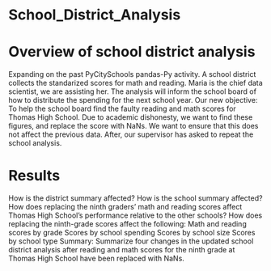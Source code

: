 # School_District_Analysis
# Overview of school district analysis 
Expanding on the past PyCitySchools pandas-Py activity. 
A school district collects the standarized scores for math and reading. Maria is the chief data scientist, we are assisting her. 
The analysis will inform the school board of how to distribute the spending for the next school year.
Our new objective: To help the school board find the faulty reading and math scores for Thomas High School. 
Due to academic dishonesty, we want to find these figures, and replace the score with NaNs. 
We want to ensure that this does not affect the previous data. After, our supervisor has asked to repeat the school analysis. 

# Results

How is the district summary affected?
How is the school summary affected?
How does replacing the ninth graders’ math and reading scores affect Thomas High School’s performance relative to the other schools?
How does replacing the ninth-grade scores affect the following:
Math and reading scores by grade
Scores by school spending
Scores by school size
Scores by school type
Summary: Summarize four changes in the updated school district analysis after reading and math scores for the ninth grade at Thomas High School have been replaced with NaNs.
